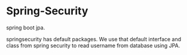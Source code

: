 # Spring-Security

spring boot jpa.

springsecurity has default packages.
We use that default interface and class from spring security to read username from database using JPA.
